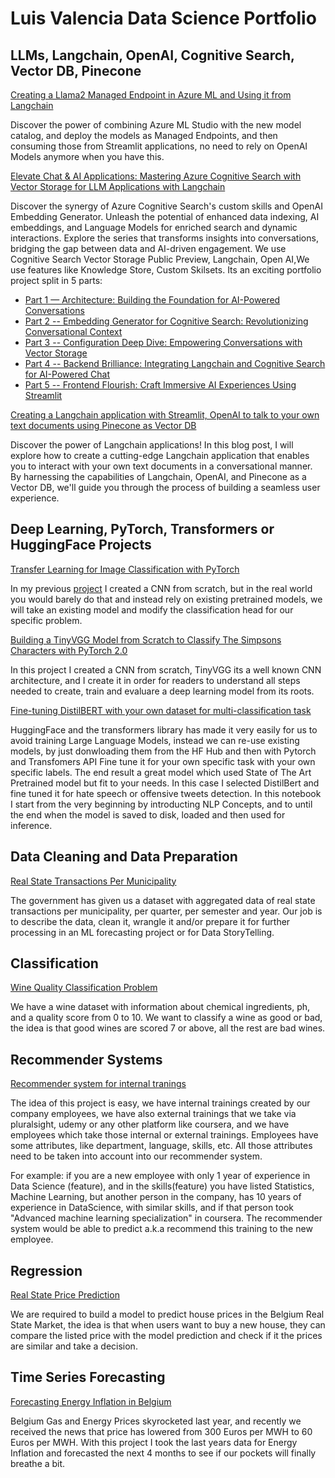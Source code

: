 Luis Valencia Data Science Portfolio
===============

## LLMs, Langchain, OpenAI, Cognitive Search, Vector DB, Pinecone

[Creating a Llama2 Managed Endpoint in Azure ML and Using it from Langchain](https://github.com/levalencia/DataScience-Portfolio/tree/main/Llama2WithLangchainAndAzureml)

Discover the power of combining Azure ML Studio with the new model catalog, and deploy the models as Managed Endpoints, and then consuming those from Streamlit applications, no need to rely on OpenAI Models anymore when you have this.


[Elevate Chat & AI Applications: Mastering Azure Cognitive Search with Vector Storage for LLM Applications with Langchain](https://github.com/levalencia/DataScience-Portfolio/blob/main/ElevateChat&AIApplications/Index.ipynb)

Discover the synergy of Azure Cognitive Search's custom skills and OpenAI Embedding Generator. Unleash the potential of enhanced data indexing, AI embeddings, and Language Models for enriched search and dynamic interactions. Explore the  series that transforms insights into conversations, bridging the gap between data and AI-driven engagement. We use Cognitive Search Vector Storage Public Preview, Langchain, Open AI,We use features like Knowledge Store, Custom Skilsets. Its an exciting portfolio project split in 5 parts:

* [ Part 1 — Architecture: Building the Foundation for AI-Powered Conversations](ElevateChat&AIApplications/Part1%20--%20Architecture:%20%20Building%20the%20Foundation%20for%20AI-Powered%20Conversations.ipynb)
* [Part 2 -- Embedding Generator for Cognitive Search: Revolutionizing Conversational Context](ElevateChat&AIApplications/Part2%20--%20Embedding%20Generator%20for%20Cognitive%20Search:%20Revolutionizing%20Conversational%20Context.ipynb)
* [Part 3 -- Configuration Deep Dive: Empowering Conversations with Vector Storage](ElevateChat&AIApplications/Part3%20--%20Configuration%20Deep%20Dive:%20Empowering%20Conversations%20with%20Vector%20Storage.ipynb)
* [Part 4 -- Backend Brilliance: Integrating Langchain and Cognitive Search for AI-Powered Chat](ElevateChat&AIApplications/Part4%20--%20%20Backend%20Brilliance:%20Integrating%20Langchain%20and%20Cognitive%20Search%20for%20AI-Powered%20Chats.ipynb)
* [Part 5 -- Frontend Flourish: Craft Immersive AI Experiences Using Streamlit](ElevateChat&AIApplications/Part5%20--%20%20Frontend%20Flourish:%20Craft%20Immersive%20AI%20Experiences%20Using%20Streamlit.ipynb)



[Creating a Langchain application with Streamlit, OpenAI to talk to your own text documents using Pinecone as Vector DB](https://github.com/levalencia/DataScience-Portfolio/blob/main/LangChainWithTextFile/LangChainWithTextFile.ipynb)

Discover the power of Langchain applications! In this blog post, I will explore how to create a cutting-edge Langchain application that enables you to interact with your own text documents in a conversational manner. By harnessing the capabilities of  Langchain, OpenAI, and Pinecone as a Vector DB, we'll guide you through the process of building a seamless user experience.



## Deep Learning, PyTorch, Transformers or  HuggingFace Projects

[Transfer Learning for Image Classification with PyTorch](https://github.com/levalencia/DataScience-Portfolio/blob/main/TransferLearningWithPytorch/Transfer_Learning_for_Image_Classification.ipynb)

In my previous [project](https://github.com/levalencia/DataScience-Portfolio/blob/main/SimpsonsClassifier/Pytorch%20-%20Simpsons%20Multi%20Classifier.ipynb) I created a CNN from scratch, but in the real world you would barely do that and instead rely on existing pretrained models, we will take an existing model and modify the classification head for our specific problem.


[Building a TinyVGG Model from Scratch to Classify The Simpsons Characters with PyTorch 2.0](https://github.com/levalencia/DataScience-Portfolio/blob/main/SimpsonsClassifier/Pytorch%20-%20Simpsons%20Multi%20Classifier.ipynb)

In this project I created a CNN from scratch, TinyVGG its a well known CNN architecture, and I create it in order for readers to understand all steps needed to create, train and evaluare a deep learning model from its roots.


[Fine-tuning DistilBERT with your own dataset for multi-classification task](https://github.com/levalencia/DataScience-Portfolio/blob/main/FineTuningDistilbert/HateSpeechFineTuningWithDistilberta.ipynb)

HuggingFace and the transformers library has made it very easily for us to avoid training Large Language Models, instead we can re-use existing models, by just donwloading them from the HF Hub and then with Pytorch and Transfomers API Fine tune it for your own specific task with your own specific labels. The end result a great model which used State of The Art Pretrained model but fit to your needs.  In this case I selected DistilBert and fine tuned it for hate speech or offensive tweets detection.  In this notebook I start from the very beginning by introducting NLP Concepts, and to until the end when the model is saved to disk, loaded and then used for inference.

## Data Cleaning and Data Preparation


[Real State Transactions Per Municipality](RealStateTransactionsPerMunicipality/Real%20State%20Analysis.ipynb)

The government has given us a dataset with aggregated data of real state transactions per municipality, per quarter, per semester and year. Our job is to describe the data, clean it, wrangle it and/or prepare it for further processing in an ML forecasting project or for Data StoryTelling.



## Classification
  

[Wine Quality Classification Problem](WineClassification/WineClassificationProject.ipynb)

We have a wine dataset with information about chemical ingredients, ph, and a quality score from 0 to 10. We want to classify a wine as good or bad, the idea is that good wines are scored 7 or above, all the rest are bad wines.



## Recommender Systems


[Recommender system for  internal tranings](RecommenderSystemsTraining/TrainingRecomendations.ipynb)

The idea of this project is easy, we have internal trainings created by our company employees, we have also external trainings that we take via pluralsight, udemy or any other platform like coursera, and we have employees which take those internal or external trainings. Employees have some attributes, like department, language, skills, etc. All those attributes need to be taken into account into our recommender system.

For example: if you are a new employee with only 1 year of experience in Data Science (feature), and in the skills(feature) you have listed Statistics, Machine Learning, but another person in the company, has 10 years of experience in DataScience, with similar skills, and if that person took "Advanced machine learning specialization" in coursera. The recommender system would be able to predict a.k.a recommend this training to the new employee.




## Regression

[Real State Price Prediction](RealStatePricePrediction/Demo.ipynb)

We are required to build a model to predict house prices in the Belgium Real State Market, the idea is that when users want to buy a new house, they can compare the listed price with the model prediction and check if it the prices are similar and take a decision.


## Time Series Forecasting

[Forecasting Energy Inflation in Belgium](ForecastEnergyInflationBelgium/Sarimax.ipynb)

Belgium Gas and Energy Prices skyrocketed last year, and recently we received the news that price has lowered from 300 Euros per MWH to 60 Euros per MWH. With this project I took the last years data for Energy Inflation and forecasted the next 4 months to see if our pockets will finally breathe a bit.


